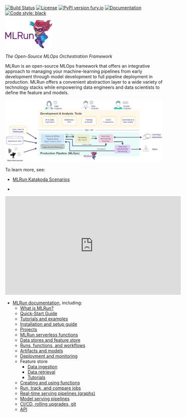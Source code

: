 <a id="top"></a>
[![Build Status](https://github.com/mlrun/mlrun/workflows/CI/badge.svg)](https://github.com/mlrun/mlrun/actions)
[![License](https://img.shields.io/badge/License-Apache%202.0-blue.svg)](https://opensource.org/licenses/Apache-2.0)
[![PyPI version fury.io](https://badge.fury.io/py/mlrun.svg)](https://pypi.python.org/pypi/mlrun/)
[![Documentation](https://readthedocs.org/projects/mlrun/badge/?version=latest)](https://mlrun.readthedocs.io/en/latest/?badge=latest)
[![Code style: black](https://img.shields.io/badge/code%20style-black-000000.svg)](https://github.com/psf/black)

<p align="left"><img src="docs/_static/images/MLRun-logo.png" alt="MLRun logo" width="150"/></p>

*The Open-Source MLOps Orchestration Framework*

MLRun is an open-source MLOps framework that offers an integrative approach to managing your machine-learning pipelines from early development through model development to full pipeline deployment in production.
MLRun offers a convenient abstraction layer to a wide variety of technology stacks while empowering data engineers and data scientists to define the feature and models.

![pipeline](./docs/_static/images/pipeline.png)

To learn more, see:

- [MLRun Katakoda Scenarios](https://www.katacoda.com/mlrun)

- 


<iframe width="560" height="315"
src="https://www.youtube.com/embed/O6g1pJJ609U" 
frameborder="0" 
allow="accelerometer; autoplay; encrypted-media; gyroscope; picture-in-picture" 
allowfullscreen></iframe>



- [MLRun documentation](https://https://docs.mlrun.org/en/latest/index.html), including:
   - [What is MLRun?](https://docs.mlrun.org/en/latest/architecture.html)
   - [Quick-Start Guide](https://docs.mlrun.org/en/latest/quick-start.html)
   - [Tutorials and examples](https://docs.mlrun.org/en/latest/howto/index.html)
   - [Installation and setup guide](https://docs.mlrun.org/en/latest/install.html)
   - [Projects](https://docs.mlrun.org/en/latest/projects/project.html)
   - [MLRun serverless functions](https://docs.mlrun.org/en/latest/concepts/functions-concepts.html)
   - [Data stores and feature store](https://docs.mlrun.org/en/latest/concepts/data-feature-store.html)
   - [Runs, functions, and workflows](https://docs.mlrun.org/en/latest/concepts/runs-experiments-workflows.html)
   - [Artifacts and models](https://docs.mlrun.org/en/latest/store/artifacts.html)
   - [Deployment and monitoring](https://docs.mlrun.org/en/latest/concepts/deployment-monitoring.html)
   - Feature store
      - [Data ingestion](https://docs.mlrun.org/en/latest/feature-store/feature-store-data-ingestion.html)
      - [Data retrieval](https://docs.mlrun.org/en/latest/feature-store/feature-store-data-retrieval.html)
      - [Tutorials](https://docs.mlrun.org/en/latest/feature-store/feature-store-tutorials.html)
   - [Creating and using functions](https://docs.mlrun.org/en/latest/runtimes/functions.html)
   - [Run, track, and compare jobs](https://docs.mlrun.org/en/latest/runtimes/run-track-compare-jobs.html)
   - [Real-time serving pipelines (graphs)](https://docs.mlrun.org/en/latest/serving/serving-graph.html)
   - [Model serving pipelines](https://docs.mlrun.org/en/latest/serving/build-graph-model-serving.html)
   - [CI/CD, rolling upgrades, git](https://docs.mlrun.org/en/latest/model_monitoring/ci-cd-rolling-upgrades-git.html)
   - [API](https://docs.mlrun.org/en/latest/api/index.html)
